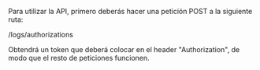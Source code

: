 Para utilizar la API, primero deberás hacer una petición POST a la siguiente ruta:

/logs/authorizations

Obtendrá un token que deberá colocar en el header "Authorization", de modo que el resto de peticiones funcionen.